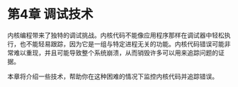 # 第4章 调试技术

内核编程带来了独特的调试挑战。内核代码不能像应用程序那样在调试器中轻松执行，也不能轻易跟踪，因为它是一组与特定进程无关的功能。内核代码错误可能非常难以重现，并且可能导致整个系统崩溃，从而销毁许多可以用来追踪问题的证据。

本章将介绍一些技术，帮助你在这种困难的情况下监控内核代码并追踪错误。
